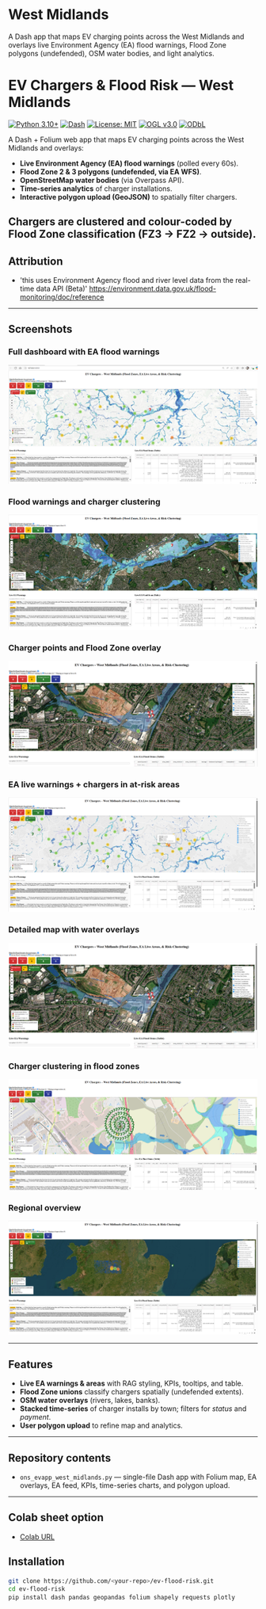 # West Midlands
A Dash app that maps EV charging points across the West Midlands and overlays live Environment Agency (EA) flood warnings, Flood Zone polygons (undefended), OSM water bodies, and light analytics.
# EV Chargers & Flood Risk — West Midlands


[![Python 3.10+](https://img.shields.io/badge/python-3.10+-blue.svg)](https://www.python.org/)
[![Dash](https://img.shields.io/badge/Dash-2.x-brightgreen.svg)](https://dash.plotly.com/)
[![License: MIT](https://img.shields.io/badge/License-MIT-yellow.svg)](LICENSE)
[![OGL v3.0](https://img.shields.io/badge/Data%20License-OGL--UK--3.0-lightgrey.svg)](http://www.nationalarchives.gov.uk/doc/open-government-licence/version/3/)
[![ODbL](https://img.shields.io/badge/Data%20License-ODbL-orange.svg)](https://www.openstreetmap.org/copyright)

A Dash + Folium web app that maps EV charging points across the West Midlands and overlays:

- **Live Environment Agency (EA) flood warnings** (polled every 60s).  
- **Flood Zone 2 & 3 polygons (undefended, via EA WFS)**.  
- **OpenStreetMap water bodies** (via Overpass API).  
- **Time-series analytics** of charger installations.  
- **Interactive polygon upload (GeoJSON)** to spatially filter chargers.  

Chargers are clustered and colour-coded by Flood Zone classification (FZ3 → FZ2 → outside).
---
## Attribution 
- 'this uses Environment Agency flood and river level data from the real-time data API (Beta)'
   https://environment.data.gov.uk/flood-monitoring/doc/reference
---

## Screenshots

### Full dashboard with EA flood warnings
![Dashboard view](WestMidlands1.png)

### Flood warnings and charger clustering
![Cluster view](WestMidlands2.png)

### Charger points and Flood Zone overlay
![Flood Zone overlay](WestMidlands3.png)

### EA live warnings + chargers in at-risk areas
![EA Warnings](WestMidlands4.png)

### Detailed map with water overlays
![Water overlays](WestMidlands5.png)

### Charger clustering in flood zones
![Clustering](WestMidlands6.png)

### Regional overview
![Regional overview](WestMidlands7.png)

---

## Features
- **Live EA warnings & areas** with RAG styling, KPIs, tooltips, and table.  
- **Flood Zone unions** classify chargers spatially (undefended extents).  
- **OSM water overlays** (rivers, lakes, banks).  
- **Stacked time-series** of charger installs by town; filters for *status* and *payment*.  
- **User polygon upload** to refine map and analytics.  
---

## Repository contents
- `ons_evapp_west_midlands.py` — single-file Dash app with Folium map, EA overlays, EA feed, KPIs, time-series charts, and polygon upload.  
---
## Colab sheet option 
- [Colab URL](https://colab.research.google.com/drive/1muu2wlGo1XIVPCUEs2xgWeyD_XuQ_r75?usp=sharing)

## Installation
```bash
git clone https://github.com/<your-repo>/ev-flood-risk.git
cd ev-flood-risk
pip install dash pandas geopandas folium shapely requests plotly
